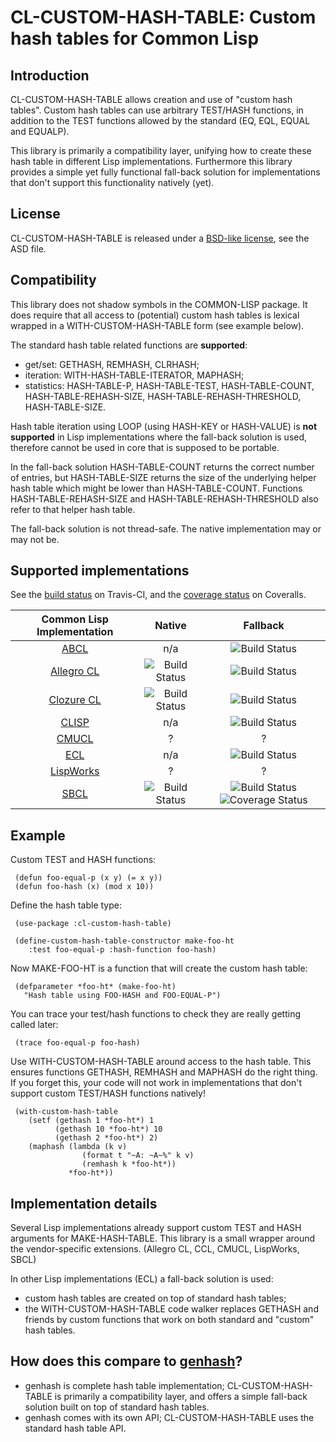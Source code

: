 CL-CUSTOM-HASH-TABLE: Custom hash tables for Common Lisp
========================================================

Introduction
------------

CL-CUSTOM-HASH-TABLE allows creation and use of "custom hash tables".
Custom hash tables can use arbitrary TEST/HASH functions,
in addition to the TEST functions allowed by the standard
(EQ, EQL, EQUAL and EQUALP).

This library is primarily a compatibility layer, unifying how to create these hash table in different Lisp implementations. Furthermore this library provides a simple yet fully functional fall-back solution for implementations that don't support this functionality natively (yet).

License
-------

CL-CUSTOM-HASH-TABLE is released under a [BSD-like license](http://www.opensource.org/licenses/bsd-license.php), see the ASD file.

Compatibility
-------------

This library does not shadow symbols in the COMMON-LISP package. It does require that all access to (potential) custom hash tables is lexical wrapped in a WITH-CUSTOM-HASH-TABLE form (see example below).

The standard hash table related functions are **supported**:

* get/set: GETHASH, REMHASH, CLRHASH;
* iteration: WITH-HASH-TABLE-ITERATOR, MAPHASH;
* statistics: HASH-TABLE-P, HASH-TABLE-TEST, HASH-TABLE-COUNT, HASH-TABLE-REHASH-SIZE, HASH-TABLE-REHASH-THRESHOLD, HASH-TABLE-SIZE.

Hash table iteration using LOOP (using HASH-KEY or HASH-VALUE) is **not supported** in Lisp implementations where the fall-back solution is used, therefore cannot be used in core that is supposed to be portable.

In the fall-back solution HASH-TABLE-COUNT returns the correct number of entries, but HASH-TABLE-SIZE returns the size of the underlying helper hash table which might be lower than HASH-TABLE-COUNT. Functions HASH-TABLE-REHASH-SIZE and HASH-TABLE-REHASH-THRESHOLD also refer to that helper hash table.

The fall-back solution is not thread-safe. The native implementation may or may not be.

Supported implementations
-------------------------

See the [build status](https://travis-ci.org/metawilm/cl-custom-hash-table) on Travis-CI, and the [coverage status](https://coveralls.io/github/metawilm/cl-custom-hash-table?branch=master) on Coveralls.

| Common Lisp Implementation | Native | Fallback |
|:-:|:-:|:-:|
| [ABCL](https://common-lisp.net/project/armedbear/) | n/a                                                                                                                                                                       | ![Build Status](https://travis-build-job-badge.herokuapp.com/badge?user=metawilm&repo=cl-custom-hash-table&branch=master&envContains=abcl+FALLBACK&label=ABCL+fallback) |
| [Allegro CL](http://franz.com/products/allegrocl/) | ![Build Status](https://travis-build-job-badge.herokuapp.com/badge?user=metawilm&repo=cl-custom-hash-table&branch=master&envContains=allegro+NATIVE&label=Allegro+native) | ![Build Status](https://travis-build-job-badge.herokuapp.com/badge?user=metawilm&repo=cl-custom-hash-table&branch=master&envContains=allegro+FALLBACK&label=Allegro+fallback) |
| [Clozure CL](http://clozure.com/clozurecl.html)    | ![Build Status](https://travis-build-job-badge.herokuapp.com/badge?user=metawilm&repo=cl-custom-hash-table&branch=master&envContains=ccl+NATIVE&label=CCL+native)         | ![Build Status](https://travis-build-job-badge.herokuapp.com/badge?user=metawilm&repo=cl-custom-hash-table&branch=master&envContains=ccl+FALLBACK&label=CCL+fallback) |
| [CLISP](http://clisp.sourceforge.net)              | n/a                                                                                                                                                                       | ![Build Status](https://travis-build-job-badge.herokuapp.com/badge?user=metawilm&repo=cl-custom-hash-table&branch=master&envContains=clisp+FALLBACK&label=CCL+fallback) |
| [CMUCL](http://www.cons.org/cmucl/)                | ? | ? |
| [ECL](http://ecls.sourceforge.net/)                | n/a                                                                                                                                                                       | ![Build Status](https://travis-build-job-badge.herokuapp.com/badge?user=metawilm&repo=cl-custom-hash-table&branch=master&envContains=ecl+FALLBACK&label=ECL+fallback) |
| [LispWorks](http://www.lispworks.com/)             | ? | ? |
| [SBCL](http://sbcl.sourceforge.net/)               | ![Build Status](https://travis-build-job-badge.herokuapp.com/badge?user=metawilm&repo=cl-custom-hash-table&branch=master&envContains=sbcl+NATIVE&label=SBCL+native)       | ![Build Status](https://travis-build-job-badge.herokuapp.com/badge?user=metawilm&repo=cl-custom-hash-table&branch=master&envContains=sbcl+FALLBACK&label=SBCL+fallback) ![Coverage Status](https://coveralls.io/repos/github/metawilm/cl-custom-hash-table/badge.svg?branch=master) |

Example
-------

Custom TEST and HASH functions:

     (defun foo-equal-p (x y) (= x y))
     (defun foo-hash (x) (mod x 10))
    
Define the hash table type:

     (use-package :cl-custom-hash-table)

     (define-custom-hash-table-constructor make-foo-ht
        :test foo-equal-p :hash-function foo-hash)
    
Now MAKE-FOO-HT is a function that will create the custom hash table:

     (defparameter *foo-ht* (make-foo-ht)
       "Hash table using FOO-HASH and FOO-EQUAL-P")
    
You can trace your test/hash functions to check they are really getting called later:

     (trace foo-equal-p foo-hash)
    
Use WITH-CUSTOM-HASH-TABLE around access to the hash table.
This ensures functions GETHASH, REMHASH and MAPHASH do the right thing.
If you forget this, your code will not work in implementations 
that don't support custom TEST/HASH functions natively!
    
     (with-custom-hash-table
        (setf (gethash 1 *foo-ht*) 1
              (gethash 10 *foo-ht*) 10
              (gethash 2 *foo-ht*) 2)
        (maphash (lambda (k v) 
                    (format t "~A: ~A~%" k v)
     	            (remhash k *foo-ht*))
                 *foo-ht*))

Implementation details
----------------------
    
Several Lisp implementations already support
custom TEST and HASH arguments for MAKE-HASH-TABLE.
This library is a small wrapper around the vendor-specific extensions.
(Allegro CL, CCL, CMUCL, LispWorks, SBCL) 

In other Lisp implementations (ECL) a fall-back solution is used:

* custom hash tables are created on top of standard hash tables;
* the WITH-CUSTOM-HASH-TABLE code walker replaces GETHASH and friends by custom functions that work on both standard and "custom" hash tables.

How does this compare to [genhash](http://www.cliki.net/genhash)?
----------------------------------

* genhash is complete hash table implementation; CL-CUSTOM-HASH-TABLE is primarily a compatibility layer, and offers a simple fall-back solution built on top of standard hash tables.
* genhash comes with its own API; CL-CUSTOM-HASH-TABLE uses the standard hash table API.